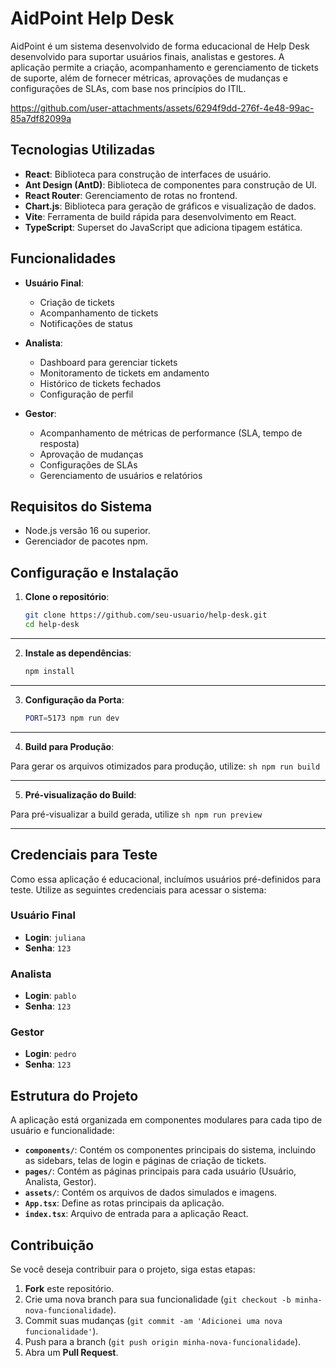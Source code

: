 # AidPoint Help Desk

AidPoint é um sistema desenvolvido de forma educacional de Help Desk desenvolvido para suportar usuários finais, analistas e gestores.
A aplicação permite a criação, acompanhamento e gerenciamento de tickets de suporte, além de fornecer métricas,
aprovações de mudanças e configurações de SLAs, com base nos princípios do ITIL.


https://github.com/user-attachments/assets/6294f9dd-276f-4e48-99ac-85a7df82099a


## Tecnologias Utilizadas

- **React**: Biblioteca para construção de interfaces de usuário.
- **Ant Design (AntD)**: Biblioteca de componentes para construção de UI.
- **React Router**: Gerenciamento de rotas no frontend.
- **Chart.js**: Biblioteca para geração de gráficos e visualização de dados.
- **Vite**: Ferramenta de build rápida para desenvolvimento em React.
- **TypeScript**: Superset do JavaScript que adiciona tipagem estática.

## Funcionalidades

- **Usuário Final**:
  - Criação de tickets
  - Acompanhamento de tickets
  - Notificações de status

- **Analista**:
  - Dashboard para gerenciar tickets
  - Monitoramento de tickets em andamento
  - Histórico de tickets fechados
  - Configuração de perfil
  
- **Gestor**:
  - Acompanhamento de métricas de performance (SLA, tempo de resposta)
  - Aprovação de mudanças
  - Configurações de SLAs
  - Gerenciamento de usuários e relatórios

## Requisitos do Sistema

- Node.js versão 16 ou superior.
- Gerenciador de pacotes npm.

## Configuração e Instalação

1. **Clone o repositório**:
    ```sh
    git clone https://github.com/seu-usuario/help-desk.git
    cd help-desk
    ```

---
2. **Instale as dependências**:
    ```sh
   npm install
    ```

---
3. **Configuração da Porta**:
   
    ```sh
   PORT=5173 npm run dev
    ```

---
4. **Build para Produção**:

Para gerar os arquivos otimizados para produção, utilize:
    ```sh
    npm run build
    ```

---
5. **Pré-visualização do Build**:

Para pré-visualizar a build gerada, utilize
    ```sh
  npm run preview
    ```

---

## Credenciais para Teste

Como essa aplicação é educacional, incluímos usuários pré-definidos para teste. Utilize as seguintes credenciais para acessar o sistema:

### Usuário Final
- **Login**: `juliana`
- **Senha**: `123`

### Analista
- **Login**: `pablo`
- **Senha**: `123`

### Gestor
- **Login**: `pedro`
- **Senha**: `123`

## Estrutura do Projeto

A aplicação está organizada em componentes modulares para cada tipo de usuário e funcionalidade:

- **`components/`**: Contém os componentes principais do sistema, incluindo as sidebars, telas de login e páginas de criação de tickets.
- **`pages/`**: Contém as páginas principais para cada usuário (Usuário, Analista, Gestor).
- **`assets/`**: Contém os arquivos de dados simulados e imagens.
- **`App.tsx`**: Define as rotas principais da aplicação.
- **`index.tsx`**: Arquivo de entrada para a aplicação React.

## Contribuição

Se você deseja contribuir para o projeto, siga estas etapas:

1. **Fork** este repositório.
2. Crie uma nova branch para sua funcionalidade (`git checkout -b minha-nova-funcionalidade`).
3. Commit suas mudanças (`git commit -am 'Adicionei uma nova funcionalidade'`).
4. Push para a branch (`git push origin minha-nova-funcionalidade`).
5. Abra um **Pull Request**.
